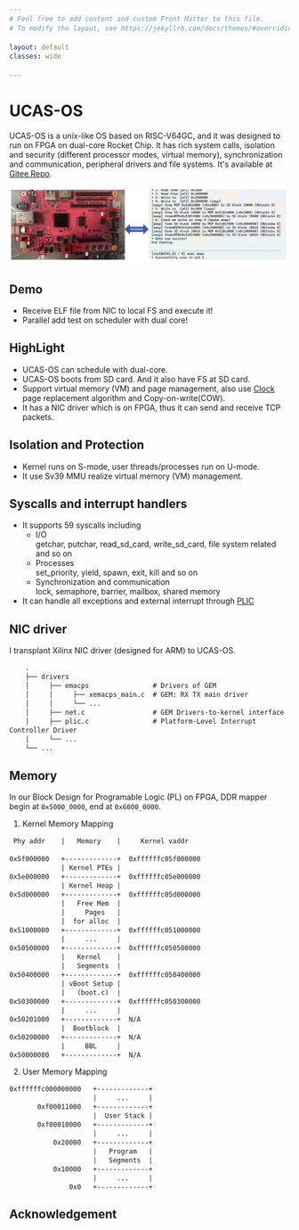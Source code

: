 ```yaml
---
# Feel free to add content and custom Front Matter to this file.
# To modify the layout, see https://jekyllrb.com/docs/themes/#overriding-theme-defaults

layout: default
classes: wide

---
```

# UCAS-OS

UCAS-OS is a unix-like OS based on RISC-V64GC, and it was designed to run on FPGA on dual-core Rocket Chip. It has rich system calls, isolation and security (different processor modes, virtual memory), synchronization and communication, peripheral drivers and file systems. It's available at [Gitee Repo](https://gitee.com/landonwong/UCAS_OS).

![ucasos](../assets/ucas-os.jpg)

## Demo
+ Receive ELF file from NIC to local FS and execute it!
+ Parallel add test on scheduler with dual core!

## HighLight
+ UCAS-OS can schedule with dual-core.
+ UCAS-OS boots from SD card. And it also have FS at SD card. 
+ Support virtual memory (VM) and page management, also use [Clock](https://en.wikipedia.org/wiki/Page_replacement_algorithm) page replacement algorithm and Copy-on-write(COW).
+ It has a NIC driver which is on FPGA, thus it can send and receive TCP packets.

## Isolation and Protection
+ Kernel runs on S-mode, user threads/processes run on U-mode.
+ It use Sv39 MMU realize virtual memory (VM) management.

## Syscalls and interrupt handlers
+ It supports 59 syscalls including
  + I/O\
    getchar, putchar, read_sd_card, write_sd_card, file system related and so on
  + Processes\
    set_priority, yield, spawn, exit, kill and so on
  + Synchronization and communication\
    lock, semaphore, barrier, mailbox, shared memory
+ It can handle all exceptions and external interrupt through [PLIC](https://github.com/riscv/riscv-plic-spec)

## NIC driver

I transplant Xilinx NIC driver (designed for ARM) to UCAS-OS.

```
    .
    ├── drivers
    │     ├── emacps                # Drivers of GEM
    │     │     ├── xemacps_main.c  # GEM: RX TX main driver
    │     │     └── ...
    │     ├── net.c                 # GEM Drivers-to-kernel interface
    │     ├── plic.c                # Platform-Level Interrupt Controller Driver
    │     └── ...
    └── ...    
```

## Memory
In our Block Design for Programable Logic (PL) on FPGA, DDR mapper begin at `0x5000_0000`, end at `0x6000_0000`.
1. Kernel Memory Mapping


  ```
   Phy addr    |   Memory    |     Kernel vaddr

  0x5f000000   +-------------+  0xffffffc05f000000
               | Kernel PTEs | 
  0x5e000000   +-------------+  0xffffffc05e000000
               | Kernel Heap | 
  0x5d000000   +-------------+  0xffffffc05d000000
               |   Free Mem  |
               |     Pages   | 
               |  for alloc  | 
  0x51000000   +-------------+  0xffffffc051000000
               |     ...     | 
  0x50500000   +-------------+  0xffffffc050500000
               |   Kernel    |
               |   Segments  |
  0x50400000   +-------------+  0xffffffc050400000
               | vBoot Setup |
               |   (boot.c)  |
  0x50300000   +-------------+  0xffffffc050300000
               |     ...     |
  0x50201000   +-------------+  N/A
               |  Bootblock  |
  0x50200000   +-------------+  N/A
               |     BBL     |
  0x50000000   +-------------+  N/A
  ```
    
    
  2. User Memory Mapping


  ```
  0xffffffc000000000   +-------------+ 
                       |     ...     |
         0xf00011000   +-------------+ 
                       |  User Stack | 
         0xf00010000   +-------------+  
                       |     ...     | 
             0x20000   +-------------+ 
                       |   Program   |
                       |   Segments  |
             0x10000   +-------------+ 
                       |     ...     |
                 0x0   +-------------+ 
  ```
## Acknowledgement
